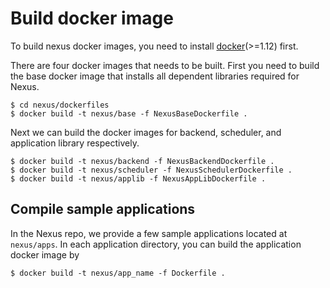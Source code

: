 Build docker image
==================
To build nexus docker images, you need to install
[docker](https://docs.docker.com/install/linux/docker-ce/ubuntu/)(>=1.12) first.

There are four docker images that needs to be built. First you need to build the
base docker image that installs all dependent libraries required for Nexus.
```
$ cd nexus/dockerfiles
$ docker build -t nexus/base -f NexusBaseDockerfile .
```

Next we can build the docker images for backend, scheduler, and application
library respectively.
```
$ docker build -t nexus/backend -f NexusBackendDockerfile .
$ docker build -t nexus/scheduler -f NexusSchedulerDockerfile .
$ docker build -t nexus/applib -f NexusAppLibDockerfile .
```

Compile sample applications
---------------------------
In the Nexus repo, we provide a few sample applications located at `nexus/apps`.
In each application directory, you can build the application docker image by
```
$ docker build -t nexus/app_name -f Dockerfile .
```
